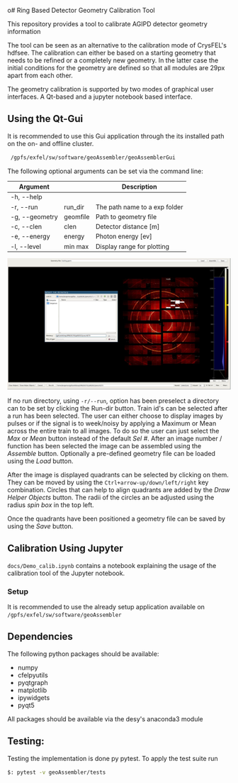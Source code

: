 o# Ring Based Detector Geometry Calibration Tool

This repository provides a tool to calibrate AGIPD detector geometry information

The tool can be seen as an alternative to the calibration mode of CrysFEL's
hdfsee. The calibration can either be based on a starting geometry that needs
to be refined or a completely new geometry. In the latter case the initial
conditions for the geometry are defined so that all modules are
29px apart from each other.

The geometry calibration is supported by two modes of graphical user interfaces.
A Qt-based and a jupyter notebook based interface.

## Using the Qt-Gui
It is recommended to use this Gui application through the its
installed path on the on- and offline cluster.

```bash
 /gpfs/exfel/sw/software/geoAssembler/geoAssemblerGui
```
The following optional arguments can be set via the command line:

| Argument  |   | Description  |
|---|---|---|
|  -h, --help |   |   |
|  -r, --run |  run_dir |  The path name to a exp folder |
|  -g, --geometry| geomfile  | Path to geometry file |
|  -c, --clen    |  clen |  Detector distance [m] |
|  -e, --energy  |  energy | Photon energy [ev]  |
|  -l, --level   |  min max | Display range for plotting  |

![Screenshot](docs/.screenshot.png)

If no run directory, using ```-r/--run```, option has been preselect a
directory can to be set by clicking the Run-dir button. Train id's can be
selected after a run has been selected. The user can either choose to display
images by pulses or if the signal is to week/noisy by applying a Maximum or
Mean across the entire train to all images.
To do so the user can just select the *Max* or *Mean* button
instead of the default  *Sel #*. After an image number / function has been
selected the image can be assembled using the *Assemble* button.
Optionally a pre-defined geometry file can be loaded using the *Load* button.

After the image is displayed quadrants can be selected by clicking on them.
They can be moved by using the ```Ctrl+arrow-up/down/left/right```
key combination. Circles that can help to align quadrants are added
by the *Draw Helper Objects* button. The radii of the circles an be adjusted
using the radius *spin box* in the top left.

Once the quadrants have been positioned a geometry file can be saved by
using the *Save* button.

## Calibration Using Jupyter
```docs/Demo_calib.ipynb``` contains a notebook explaining the usage
of the calibration tool of the Jupyter notebook.


### Setup
It is recommended to use the already setup application available on ```/gpfs/exfel/sw/software/geoAssembler```
## Dependencies
The following python packages should be available:
 - numpy
 - cfelpyutils
 - pyqtgraph
 - matplotlib
 - ipywidgets
 - pyqt5

All packages should be available via the desy's anaconda3 module


## Testing:
Testing the implementation is done py pytest. To apply the test suite run

```bash
$: pytest -v geoAssembler/tests
```
